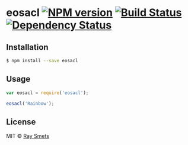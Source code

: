 # eosacl [![NPM version][npm-image]][npm-url] [![Build Status][travis-image]][travis-url] [![Dependency Status][daviddm-image]][daviddm-url]
> 

## Installation

```sh
$ npm install --save eosacl
```

## Usage

```js
var eosacl = require('eosacl');

eosacl('Rainbow');
```
## License

MIT © [Ray Smets]()


[npm-image]: https://badge.fury.io/js/eosacl.svg
[npm-url]: https://npmjs.org/package/eosacl
[travis-image]: https://travis-ci.org/rsmets/eosacl.svg?branch=master
[travis-url]: https://travis-ci.org/rsmets/eosacl
[daviddm-image]: https://david-dm.org/rsmets/eosacl.svg?theme=shields.io
[daviddm-url]: https://david-dm.org/rsmets/eosacl
